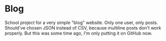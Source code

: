 # Blog

School project for a very simple "blog" website. Only one user, only posts. Should've chosen JSON instead of CSV, because multiline posts don't work properly. But this was some time ago, I'm only putting it on GitHub now.